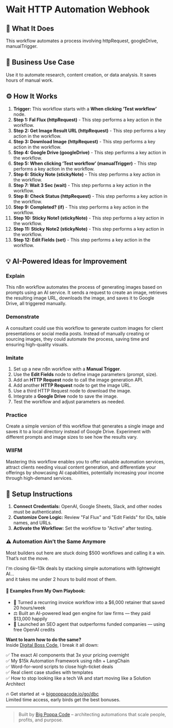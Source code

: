 # Wait HTTP Automation Webhook

## 🚀 What It Does
This workflow automates a process involving httpRequest, googleDrive, manualTrigger.

## 💼 Business Use Case
Use it to automate research, content creation, or data analysis. It saves hours of manual work.

## ⚙️ How It Works
1.  **Trigger:** This workflow starts with a **When clicking ‘Test workflow’** node.
2. **Step 1: Fal Flux (httpRequest)** - This step performs a key action in the workflow.
3. **Step 2: Get Image Result URL (httpRequest)** - This step performs a key action in the workflow.
4. **Step 3: Download Image (httpRequest)** - This step performs a key action in the workflow.
5. **Step 4: Google Drive (googleDrive)** - This step performs a key action in the workflow.
6. **Step 5: When clicking ‘Test workflow’ (manualTrigger)** - This step performs a key action in the workflow.
7. **Step 6: Sticky Note (stickyNote)** - This step performs a key action in the workflow.
8. **Step 7: Wait 3 Sec (wait)** - This step performs a key action in the workflow.
9. **Step 8: Check Status (httpRequest)** - This step performs a key action in the workflow.
10. **Step 9: Completed? (if)** - This step performs a key action in the workflow.
11. **Step 10: Sticky Note1 (stickyNote)** - This step performs a key action in the workflow.
12. **Step 11: Sticky Note2 (stickyNote)** - This step performs a key action in the workflow.
13. **Step 12: Edit Fields (set)** - This step performs a key action in the workflow.

## 💡 AI-Powered Ideas for Improvement
### Explain
This n8n workflow automates the process of generating images based on prompts using an AI service. It sends a request to create an image, retrieves the resulting image URL, downloads the image, and saves it to Google Drive, all triggered manually.

### Demonstrate
A consultant could use this workflow to generate custom images for client presentations or social media posts. Instead of manually creating or sourcing images, they could automate the process, saving time and ensuring high-quality visuals.

### Imitate
1. Set up a new n8n workflow with a **Manual Trigger**.
2. Use the **Edit Fields** node to define image parameters (prompt, size).
3. Add an **HTTP Request** node to call the image generation API.
4. Add another **HTTP Request** node to get the image URL.
5. Use a third HTTP Request node to download the image.
6. Integrate a **Google Drive** node to save the image.
7. Test the workflow and adjust parameters as needed.

### Practice
Create a simple version of this workflow that generates a single image and saves it to a local directory instead of Google Drive. Experiment with different prompts and image sizes to see how the results vary.

### WIIFM
Mastering this workflow enables you to offer valuable automation services, attract clients needing visual content generation, and differentiate your offerings by showcasing AI capabilities, potentially increasing your income through high-demand services.

## 🔧 Setup Instructions
1. **Connect Credentials:** OpenAI, Google Sheets, Slack, and other nodes must be authenticated.
2. **Customize Core Logic:** Review "Fal Flux" and "Edit Fields" for IDs, table names, and URLs.
3. **Activate the Workflow:** Set the workflow to "Active" after testing.

### ⚠️ Automation Ain’t the Same Anymore

Most builders out here are stuck doing $500 workflows and calling it a win.  
That’s not the move.  

I'm closing $6k–$13k deals by stacking simple automations with lightweight AI...  
and it takes me under 2 hours to build most of them.

#### 🧠 Examples From My Own Playbook:
- 🔁 Turned a recurring invoice workflow into a $6,000 retainer that saved 20 hours/week  
- ⚖️ Built an AI-powered lead gen engine for law firms — they paid $13,000 happily  
- 🚀 Launched an SEO agent that outperforms funded companies — using free OpenAI credits  

**Want to learn how to do the same?**  
Inside [Digital Boss Code](https://bigpoppacode.io/go/dbc), I break it all down:

✅ The exact AI components that 3x your pricing overnight  
✅ My $15k Automation Framework using n8n + LangChain  
✅ Word-for-word scripts to close high-ticket deals  
✅ Real client case studies with templates  
✅ How to stop looking like a tech VA and start moving like a Solution Architect  

🔥 Get started at → [bigpoppacode.io/go/dbc](https://bigpoppacode.io/go/dbc)  
Limited time access, early birds get the best bonuses.

---
> Built by [Big Poppa Code](https://bigpoppacode.io) – architecting automations that scale people, profits, and purpose.
